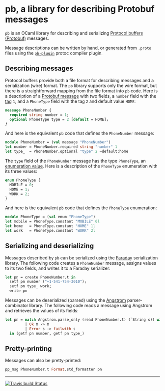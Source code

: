 # pb, a library for describing Protobuf messages

`pb` is an OCaml library for describing and serializing [Protocol buffers (Protobuf)][protobuf] messages.

Message descriptions can be written by hand, or generated from `.proto` files using the [`pb-plugin`][pb-plugin] protoc compiler plugin.

## Describing messages

Protocol buffers provide both a file format for describing messages and a serialization (wire) format.  The `pb` library supports only the wire format, but there is a straightforward mapping from the file format into `pb` code.  Here is a description of a [Protobuf message][protobuf-message] with two fields, a `number` field with the [tag][protobuf-tag] `1`, and a `PhoneType` field with the tag `2` and default value `HOME`:


```protobuf
message PhoneNumber {
  required string number = 1;
  optional PhoneType type = 2 [default = HOME];
}
```

And here is the equivalent `pb` code that defines the `PhoneNumber` message: 

```ocaml
module PhoneNumber = (val message "PhoneNumber")
let number = PhoneNumber.required string "number" 1
let type_  = PhoneNumber.optional "type" 2 ~default:home
```

The `type` field of the `PhoneNumber` message has the type `PhoneType`, an [enumeration value][protobuf-enum].  Here is a description of the `PhoneType` enumeration with its three values:

```protobuf
enum PhoneType {
  MOBILE = 0;
  HOME = 1;
  WORK = 2;
}
```

And here is the equivalent `pb` code that defines the `PhoneType` enumeration: 


```ocaml
module PhoneType = (val enum "PhoneType")
let mobile = PhoneType.constant "MOBILE" 0l
let home   = PhoneType.constant "HOME" 1l
let work   = PhoneType.constant "WORK" 2l
```

## Serializing and deserializing

Messages described by `pb` can be serialized using the [Faraday][faraday] serialization library.  The following code creates a `PhoneNumber` message, assigns values to its two fields, and writes it to a Faraday serializer:

```ocaml
let pn = create PhoneNumber.t in
  setf pn number ("+1-541-754-3010");
  setf pn type_ work;
  write pn
```

Messages can be deserialized (parsed) using the [Angstrom][angstrom] parser-combinator library.  The following code reads a message using Angstrom and retrieves the values of its fields:


```ocaml
let pn = match Angstrom.parse_only (read PhoneNumber.t) (`String s)) with
         | Ok m -> m
         | Error s -> failwith s
  in (getf pn number, getf pn type_)
```

## Pretty-printing

Messages can also be pretty-printed:

```ocaml
pp_msg PhoneNumber.t Format.std_formatter pn
```

***

[![Travis build Status](https://travis-ci.org/yallop/ocaml-pb.svg?branch=master)](https://travis-ci.org/yallop/ocaml-pb) 

[protobuf]: https://developers.google.com/protocol-buffers/
[angstrom]: https://github.com/inhabitedtype/angstrom
[faraday]: https://github.com/inhabitedtype/faraday
[protobuf-enum]: https://developers.google.com/protocol-buffers/docs/proto#enum
[protobuf-message]: https://developers.google.com/protocol-buffers/docs/proto#simple
[protobuf-tag]: https://developers.google.com/protocol-buffers/docs/proto#assigning-tags
[protobuf-scalar]: https://developers.google.com/protocol-buffers/docs/proto#scalar
[pb-plugin]: https://github.com/yallop/ocaml-pb-plugin
